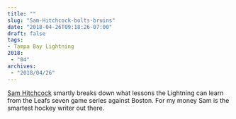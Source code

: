 ```yaml
---
title: ""
slug: "Sam-Hitchcock-bolts-bruins"
date: "2018-04-26T09:18:26-07:00"
draft: false
tags:
- Tampa Bay Lightning
2018:
 - "04"
archives:
 - "2018/04/26"
---
```



[Sam Hitchcock][url-ref] smartly breaks down what lessons the Lightning can learn from the Leafs seven game series against Boston. For my money Sam is the smartest hockey writer out there.

[url-ref]: http://www.hockeybuzz.com/blog/Sam-Hitchcock/What-the-Bolts-Can-Learn-from-the-Leafs/255/92566
